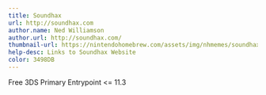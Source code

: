 ```yaml
---
title: Soundhax
url: http://soundhax.com
author.name: Ned Williamson
author.url: http://soundhax.com/
thumbnail-url: https://nintendohomebrew.com/assets/img/nhmemes/soundhax.png
help-desc: Links to Soundhax Website
color: 3498DB
---
```


Free 3DS Primary Entrypoint <= 11.3
